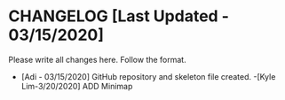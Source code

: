 # CHANGELOG [Last Updated - 03/15/2020]
Please write all changes here. Follow the format.

- [Adi - 03/15/2020] GitHub repository and skeleton file created.
-[Kyle Lim-3/20/2020] ADD Minimap

